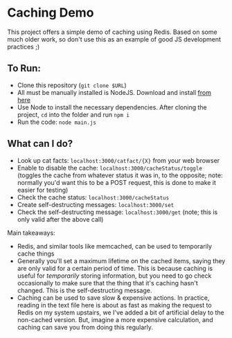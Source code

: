 # Caching Demo

This project offers a simple demo of caching using Redis.  Based on some much older work, so don't use this as an example of good JS development practices ;)


## To Run:
- Clone this repository (`git clone $URL`)
- All must be manually installed is NodeJS.  Download and install [from here](https://nodejs.org/en/)
- Use Node to install the necessary dependencies.  After cloning the project, `cd` into the folder and run `npm i`
- Run the code: `node main.js`


## What can I do?
- Look up cat facts: `localhost:3000/catfact/{X}` from your web browser
- Enable to disable the cache: `localhost:3000/cacheStatus/toggle` (toggles the cache from whatever status it was in, to the opposite; note: normally you'd want this to be a POST request, this is done to make it easier for testing)
- Check the cache status: `localhost:3000/cacheStatus`
- Create self-destructing messages: `localhost:3000/set`
- Check the self-destructing message: `localhost:3000/get` (note; this is only valid after the above call)


Main takeaways:
- Redis, and similar tools like memcached, can be used to temporarily cache things
- Generally you'll set a maximum lifetime on the cached items, saying they are only valid for a certain period of time.  This is because caching is useful for *temporarily* storing information, but you need to go check occasionally to make sure that the thing that it's caching hasn't changed.  This is the self-destructing message.
- Caching can be used to save slow & expensive actions.  In practice, reading in the text file here is about as fast as making the request to Redis on my system upstairs, we I've added a bit of artificial delay to the non-cached version.  But, imagine a more expensive calculation, and caching can save you from doing this regularly.